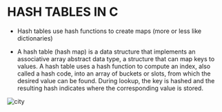 # HASH TABLES IN C
* Hash tables use hash functions to create maps (more or less like dictionaries)

* A hash table (hash map) is a data structure that implements an associative array abstract data type, a structure that can map keys to values. A hash table uses a hash function to compute an index, also called a hash code, into an array of buckets or slots, from which the desired value can be found. During lookup, the key is hashed and the resulting hash indicates where the corresponding value is stored.

![city](https://user-images.githubusercontent.com/84608830/136652402-37a30fac-28a5-4cb0-92bb-4f3c88f64701.jpg)
